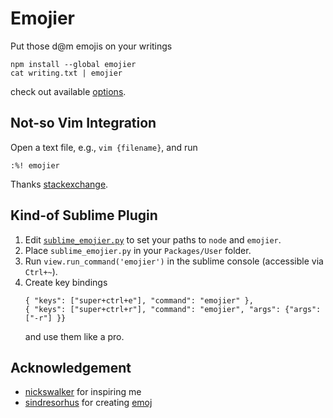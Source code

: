 # Emojier

Put those d@m emojis on your writings

```
npm install --global emojier
cat writing.txt | emojier
```

check out available [options](./cli.js#L5-8).

## Not-so Vim Integration

Open a text file, e.g., `vim {filename}`, and run

```
:%! emojier
```

Thanks [stackexchange](https://vi.stackexchange.com/questions/5835/how-to-run-bash-command-over-current-file-and-replace-buffer-with-result).

## Kind-of Sublime Plugin

1. Edit [`sublime_emojier.py`](./sublime_emojier.py) to set your paths to `node` and `emojier`.
2. Place `sublime_emojier.py` in your `Packages/User` folder.
3. Run `view.run_command('emojier')` in the sublime console (accessible via `Ctrl+~`).
4. Create key bindings
    ```
    { "keys": ["super+ctrl+e"], "command": "emojier" },
    { "keys": ["super+ctrl+r"], "command": "emojier", "args": {"args": ["-r"] }}
    ```
    and use them like a pro.

## Acknowledgement

- [nickswalker](https://github.com/nickswalker) for inspiring me
- [sindresorhus](https://github.com/sindresorhus) for creating [emoj](https://github.com/sindresorhus/emoj)
